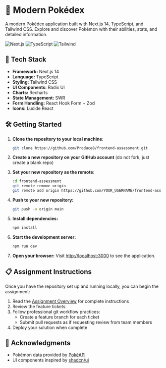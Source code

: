 # 🌟 Modern Pokédex

A modern Pokédex application built with Next.js 14, TypeScript, and Tailwind CSS. Explore and discover Pokémon with their abilities, stats, and detailed information.

![Next.js](https://img.shields.io/badge/Next.js-14-black)
![TypeScript](https://img.shields.io/badge/TypeScript-5.4-blue)
![Tailwind](https://img.shields.io/badge/Tailwind-3.4-38bdf8)

## 🚀 Tech Stack

- **Framework:** Next.js 14
- **Language:** TypeScript
- **Styling:** Tailwind CSS
- **UI Components:** Radix UI
- **Charts:** Recharts
- **State Management:** SWR
- **Form Handling:** React Hook Form + Zod
- **Icons:** Lucide React

## 🛠️ Getting Started

1. **Clone the repository to your local machine:**

   ```sh
   git clone https://github.com/Produce8/frontend-assessment.git
   ```

2. **Create a new repository on your GitHub account** (do not fork, just create a blank repo)

3. **Set your new repository as the remote:**

   ```sh
   cd frontend-assessment
   git remote remove origin
   git remote add origin https://github.com/YOUR_USERNAME/frontend-assessment.git
   ```

4. **Push to your new repository:**

   ```sh
   git push -u origin main
   ```

5. **Install dependencies:**

   ```sh
   npm install
   ```

6. **Start the development server:**

   ```sh
   npm run dev
   ```

7. **Open your browser:**
   Visit [http://localhost:3000](http://localhost:3000) to see the application.

## 📋 Assignment Instructions

Once you have the repository set up and running locally, you can begin the assignment:

1. Read the [Assignment Overview](https://www.notion.so/produce8/Frontend-Technical-Assessment-253f232c5883803587a5d8b7d1aba15d) for complete instructions
2. Review the feature tickets
3. Follow professional git workflow practices:
   - Create a feature branch for each ticket
   - Submit pull requests as if requesting review from team members
4. Deploy your solution when complete

## 🙏 Acknowledgments

- Pokémon data provided by [PokéAPI](https://pokeapi.co/)
- UI components inspired by [shadcn/ui](https://ui.shadcn.com/)
